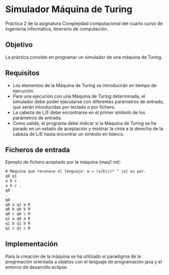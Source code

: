 # Simulador Máquina de Turing

Práctica 2 de la asignatura Complejidad computacional del cuarto curso de ingeniería informática, itinerario de computación.

## Objetivo

La práctica consiste en programar un simulador de una máquina de Turing.

## Requisitos

- Los elementos de la Máquina de Turing se introducirán en tiempo de ejecución.
- Para una ejecución con una Máquina de Turing determinada, el simulador debe poder ejecutarse con diferentes parámetros de entrada, que serán introducidas por teclado o por fichero.
- La cabeza de L/E debe encontrarse en el primer símbolo de los parámetros de entrada.
- Como salida, el programa debe indicar si la Máquina de Turing se ha parado en un estado de aceptación y mostrar la cinta a la derecha de la cabeza de L/E hasta encontrar un símbolo en blanco.

## Ficheros de entrada

Ejemplo de fichero aceptado por la máquina (maq1.mt):

```txt
# Máquina que reconoce el lenguaje: w = (a|b|c)* ^ |a| es par.
q0 q1
a b c
a b c .
q0
.
q0
q0 a q1 a R
q0 b q0 b R
q0 c q0 c R
q1 a q0 a R
q1 b q1 b R
q1 c q1 c R
```

## Implementación

Para la creación de la máquina se ha utilizado el paradigma de la progrmación orientada a objetos con el lenguaje de programación java y el entorno de desarrollo eclipse.

